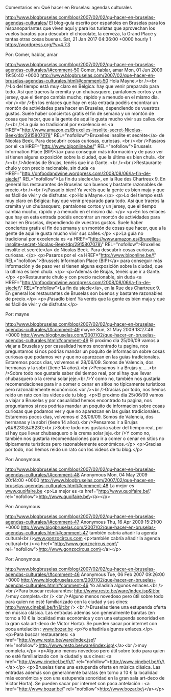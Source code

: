 Comentarios en: Qué hacer en Bruselas: agendas culturales

http://www.blogbruselas.com/blog/2007/02/02/qu-hacer-en-bruselas-agendas-culturales/
El blog-guía escrito por españoles en Bruselas para los hispanoparlantes
que viven aquí y para los turistas que aprovechan los vuelos baratos
para descubrir el chocolate, la cerveza, la Grand Place y tantas otras
cosas buenas. Sat, 21 Jan 2017 04:36:00 +0000 hourly 1
https://wordpress.org/?v=4.7.3

Por: Comer, hablar, amar

http://www.blogbruselas.com/blog/2007/02/02/qu-hacer-en-bruselas-agendas-culturales/\#comment-50
Comer, hablar, amar Mon, 01 Jun 2009 19:50:40 +0000
http://www.blogbruselas.com/2007/02/que-hacer-en-bruselas-agendas-culturales.html\#comment-50
Hola Mayne.&lt;br /&gt;&lt;br /&gt;Lo del tiempo está muy claro en
Bélgica: hay que venir preparado para todo. Así que traeros la cremita y
un chubasquero, pantalones cortos y un jersey, que el tiempo cambia
mucho, rápido y a menudo en el mismo día. &lt;br /&gt;&lt;br /&gt;En los
enlaces que hay en esta entrada podéis encontrar un montón de
actividades para hacer en Bruselas, dependiendo de vuestros gustos.
Suele haber conciertos gratis el fin de semana y un montón de cosas que
hacer, que a la gente de aquí le gusta mucho vivir sus calles.&lt;br
/&gt;&lt;br /&gt;La guía no tradicional por excelencia es &lt;a
HREF=&quot;http://www.amazon.es/Bruxelles-insolite-secret-Nicolas-Beek/dp/2915807078&quot;
REL=&quot;nofollow&quot;&gt;Bruxelles insolite et secrète&lt;/a&gt; de
Nicolas Beek. Para descubrir cosas curiosas, curiosas. &lt;br
/&gt;&lt;br /&gt;Pasaros por el &lt;a
HREF=&quot;http://www.biponline.be/&quot;
REL=&quot;nofollow&quot;&gt;Brussels Information Place (BIP)&lt;/a&gt;
para conseguir más información y de paso ver si tienen alguna exposición
sobre la ciudad, que la última es bien chula. &lt;br /&gt;&lt;br
/&gt;Además de Brujas, tenéis que ir a Gante. &lt;br /&gt;&lt;br
/&gt;Restaurante chulo y con precio racionable, sin duda &lt;a
HREF=&quot;http://onfoodandwine.wordpress.com/2008/08/06/la-fin-de-siecle/&quot;
REL=&quot;nofollow&quot;&gt;La fin du siecle&lt;/a&gt;, en la Rue des
Chartreux 9. En general los restaurantes de Bruselas son buenos y
bastante razonables de precio.&lt;br /&gt;&lt;br /&gt;¡Pasadlo bien! Ya
veréis que la gente es bien maja y que es fácil de vivir y de disfrutar.
\<p\>Hola Mayne.\</p\> \<p\>Lo del tiempo está muy claro en Bélgica: hay
que venir preparado para todo. Así que traeros la cremita y un
chubasquero, pantalones cortos y un jersey, que el tiempo cambia mucho,
rápido y a menudo en el mismo día. \</p\> \<p\>En los enlaces que hay en
esta entrada podéis encontrar un montón de actividades para hacer en
Bruselas, dependiendo de vuestros gustos. Suele haber conciertos gratis
el fin de semana y un montón de cosas que hacer, que a la gente de aquí
le gusta mucho vivir sus calles.\</p\> \<p\>La guía no tradicional por
excelencia es \<a
HREF=\"http://www.amazon.es/Bruxelles-insolite-secret-Nicolas-Beek/dp/2915807078\"
REL=\"nofollow\"\>Bruxelles insolite et secrète\</a\> de Nicolas Beek.
Para descubrir cosas curiosas, curiosas. \</p\> \<p\>Pasaros por el \<a
HREF=\"http://www.biponline.be/\" REL=\"nofollow\"\>Brussels Information
Place (BIP)\</a\> para conseguir más información y de paso ver si tienen
alguna exposición sobre la ciudad, que la última es bien chula. \</p\>
\<p\>Además de Brujas, tenéis que ir a Gante. \</p\> \<p\>Restaurante
chulo y con precio racionable, sin duda \<a
HREF=\"http://onfoodandwine.wordpress.com/2008/08/06/la-fin-de-siecle/\"
REL=\"nofollow\"\>La fin du siecle\</a\>, en la Rue des Chartreux 9. En
general los restaurantes de Bruselas son buenos y bastante razonables de
precio.\</p\> \<p\>¡Pasadlo bien! Ya veréis que la gente es bien maja y
que es fácil de vivir y de disfrutar.\</p\>

Por: mayne

http://www.blogbruselas.com/blog/2007/02/02/qu-hacer-en-bruselas-agendas-culturales/\#comment-49
mayne Sun, 31 May 2009 18:27:46 +0000
http://www.blogbruselas.com/2007/02/que-hacer-en-bruselas-agendas-culturales.html\#comment-49
El proximo dia 25/06/09 vamos a viajar a Bruselas y por casualidad hemos
encontrado tu pagina, nos preguntamos si nos podrias mandar un poquito
de informacion sobre cosas curiosas que podamos ver y que no aparezcan
en las guias tradicionales. Estaremos pocos dias, volvemos el 28/06/09.
Somos de Valencia, dos hermanas y la sobri (tiene 14 años).&lt;br
/&gt;Pensamos ir a Brujas y\...\...&lt;br /&gt;Sobre todo nos gustaria
saber del tiempo real, por si hay que llevar chubasquero o la crema
solar jeje.&lt;br /&gt;Y como no, también nos gustaría recomendaciones
para ir a comer o cenar en sitios no típicamente turísticos pero
razonablemente económicos.&lt;br /&gt;&lt;br /&gt;Gracias por todo, nos
hemos reido un rato con los videos de tu blog. \<p\>El proximo dia
25/06/09 vamos a viajar a Bruselas y por casualidad hemos encontrado tu
pagina, nos preguntamos si nos podrias mandar un poquito de informacion
sobre cosas curiosas que podamos ver y que no aparezcan en las guias
tradicionales. Estaremos pocos dias, volvemos el 28/06/09. Somos de
Valencia, dos hermanas y la sobri (tiene 14 años).\<br /\>Pensamos ir a
Brujas y&\#8230;&\#8230;\<br /\>Sobre todo nos gustaria saber del tiempo
real, por si hay que llevar chubasquero o la crema solar jeje.\<br /\>Y
como no, también nos gustaría recomendaciones para ir a comer o cenar en
sitios no típicamente turísticos pero razonablemente económicos.\</p\>
\<p\>Gracias por todo, nos hemos reido un rato con los videos de tu
blog.\</p\>

Por: Anonymous

http://www.blogbruselas.com/blog/2007/02/02/qu-hacer-en-bruselas-agendas-culturales/\#comment-48
Anonymous Mon, 04 May 2009 20:14:00 +0000
http://www.blogbruselas.com/2007/02/que-hacer-en-bruselas-agendas-culturales.html\#comment-48
La mejor es www.quoifaire.be \<p\>La mejor es \<a
href=\"http://www.quoifaire.be\"
rel=\"nofollow\"\>http://www.quoifaire.be\</a\>\</p\>

Por: Anonymous

http://www.blogbruselas.com/blog/2007/02/02/qu-hacer-en-bruselas-agendas-culturales/\#comment-47
Anonymous Thu, 16 Apr 2009 15:21:00 +0000
http://www.blogbruselas.com/2007/02/que-hacer-en-bruselas-agendas-culturales.html\#comment-47
también cabría añadir la agenda cultural&lt;br /&gt;www.gonzocircus.com
\<p\>también cabría añadir la agenda cultural\<br /\>\<a
href=\"http://www.gonzocircus.com\"
rel=\"nofollow\"\>http://www.gonzocircus.com\</a\>\</p\>

Por: Anonymous

http://www.blogbruselas.com/blog/2007/02/02/qu-hacer-en-bruselas-agendas-culturales/\#comment-46
Anonymous Tue, 06 Feb 2007 09:26:00 +0000
http://www.blogbruselas.com/2007/02/que-hacer-en-bruselas-agendas-culturales.html\#comment-46
Yo añadiría algunos enlaces.&lt;br /&gt;&lt;br /&gt;Para buscar
restaurantes: http://www.resto.be/ware/index.jsp&lt;br /&gt;muy
completa.&lt;br /&gt; &lt;br /&gt;Alguno menos novedoso pero útil sobre
todo para quien no esté familiarizado con la ciudad y sus cines:
http://www.cinebel.be/fr/&lt;br /&gt; &lt;br /&gt;Bruselas tiene una
estupenda oferta en música clásica. Las entradas además son generalmente
baratas (en torno a 10 € la localidad más económica y con una estupenda
sonoridad en la gran sala art-deco de Victor Horta). Se pueden sacar por
internet con poca antelación : www.bozar.be \<p\>Yo añadiría algunos
enlaces.\</p\> \<p\>Para buscar restaurantes: \<a
href=\"http://www.resto.be/ware/index.jsp\"
rel=\"nofollow\"\>http://www.resto.be/ware/index.jsp\</a\>\<br /\>muy
completa.\</p\> \<p\>Alguno menos novedoso pero útil sobre todo para
quien no esté familiarizado con la ciudad y sus cines: \<a
href=\"http://www.cinebel.be/fr/\"
rel=\"nofollow\"\>http://www.cinebel.be/fr/\</a\>\</p\> \<p\>Bruselas
tiene una estupenda oferta en música clásica. Las entradas además son
generalmente baratas (en torno a 10 € la localidad más económica y con
una estupenda sonoridad en la gran sala art-deco de Victor Horta). Se
pueden sacar por internet con poca antelación : \<a
href=\"http://www.bozar.be\"
rel=\"nofollow\"\>http://www.bozar.be\</a\>\</p\>
